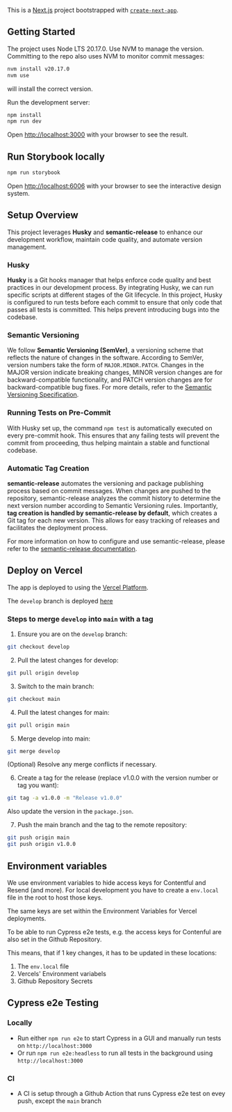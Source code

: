 This is a [Next.js](https://nextjs.org/) project bootstrapped with [`create-next-app`](https://github.com/vercel/next.js/tree/canary/packages/create-next-app).

## Getting Started

The project uses Node LTS 20.17.0. Use NVM to manage the version. 
Committing to the repo also uses NVM to monitor commit messages:

```bash
nvm install v20.17.0
nvm use
```

will install the correct version.

Run the development server:

```bash
npm install
npm run dev
```

Open [http://localhost:3000](http://localhost:3000) with your browser to see the result.

## Run Storybook locally

```bash
npm run storybook
```

Open [http://localhost:6006](http://localhost:6006) with your browser to see the interactive design system.

## Setup Overview

This project leverages **Husky** and **semantic-release** to enhance our development workflow, maintain code quality, and automate version management.

### Husky

**Husky** is a Git hooks manager that helps enforce code quality and best practices in our development process. By integrating Husky, we can run specific scripts at different stages of the Git lifecycle. In this project, Husky is configured to run tests before each commit to ensure that only code that passes all tests is committed. This helps prevent introducing bugs into the codebase.

### Semantic Versioning

We follow **Semantic Versioning (SemVer)**, a versioning scheme that reflects the nature of changes in the software. According to SemVer, version numbers take the form of `MAJOR.MINOR.PATCH`. Changes in the MAJOR version indicate breaking changes, MINOR version changes are for backward-compatible functionality, and PATCH version changes are for backward-compatible bug fixes. For more details, refer to the [Semantic Versioning Specification](https://semver.org/).

### Running Tests on Pre-Commit

With Husky set up, the command `npm test` is automatically executed on every pre-commit hook. This ensures that any failing tests will prevent the commit from proceeding, thus helping maintain a stable and functional codebase.

### Automatic Tag Creation

**semantic-release** automates the versioning and package publishing process based on commit messages. When changes are pushed to the repository, semantic-release analyzes the commit history to determine the next version number according to Semantic Versioning rules. Importantly, **tag creation is handled by semantic-release by default**, which creates a Git tag for each new version. This allows for easy tracking of releases and facilitates the deployment process.

For more information on how to configure and use semantic-release, please refer to the [semantic-release documentation](https://semantic-release.gitbook.io/semantic-release/).


## Deploy on Vercel

The app is deployed to using the [Vercel Platform](https://vercel.com/new?utm_medium=default-template&filter=next.js&utm_source=create-next-app&utm_campaign=create-next-app-readme).

The `develop` branch is deployed [here](https://wiebecool-git-develop-tom-cools-projects.vercel.app/)

### Steps to merge `develop` into `main` with a tag

1. Ensure you are on the `develop` branch:
```bash
git checkout develop
```

2. Pull the latest changes for develop:
```bash
git pull origin develop
```

3. Switch to the main branch:
```bash
git checkout main
```

4. Pull the latest changes for main:
```bash
git pull origin main
```

5. Merge develop into main:
```bash
git merge develop
```
(Optional) Resolve any merge conflicts if necessary.

6. Create a tag for the release (replace v1.0.0 with the version number or tag you want):
```bash
git tag -a v1.0.0 -m "Release v1.0.0"
```
Also update the version in the `package.json`.

7. Push the main branch and the tag to the remote repository:
```bash
git push origin main
git push origin v1.0.0
```

## Environment variables

We use environment variables to hide access keys for Contentful and Resend (and more).
For local development you have to create a `env.local` file in the root to host those keys.

The same keys are set within the Environment Variables for Vercel deployments.

To be able to run Cypress e2e tests, e.g. the access keys for Contenful are also set in the Github Repository.

This means, that if 1 key changes, it has to be updated in these locations:

1. The `env.local` file
2. Vercels' Environment variabels
3. Github Repository Secrets

## Cypress e2e Testing

### Locally

-   Run either `npm run e2e` to start Cypress in a GUI and manually run tests on `http://localhost:3000`
-   Or run `npm run e2e:headless` to run all tests in the background using `http://localhost:3000`

### CI

-   A CI is setup through a Github Action that runs Cypress e2e test on evey push, except the `main` branch
